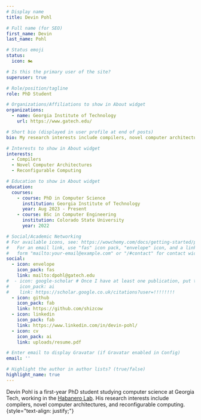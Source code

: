 ```yaml
---
# Display name
title: Devin Pohl

# Full name (for SEO)
first_name: Devin
last_name: Pohl

# Status emoji
status:
  icon: 🏍️

# Is this the primary user of the site?
superuser: true

# Role/position/tagline
role: PhD Student

# Organizations/Affiliations to show in About widget
organizations:
  - name: Georgia Institute of Technology
    url: https://www.gatech.edu/

# Short bio (displayed in user profile at end of posts)
bio: My research interests include compilers, novel computer architectures, and reconfigurable computing.

# Interests to show in About widget
interests:
  - Compilers
  - Novel Computer Architectures
  - Reconfigurable Computing

# Education to show in About widget
education:
  courses:
    - course: PhD in Computer Science
      institution: Georgia Institute of Technology
      year: Aug 2023 - Present
    - course: BSc in Computer Engineering
      institution: Colorado State University
      year: 2022

# Social/Academic Networking
# For available icons, see: https://wowchemy.com/docs/getting-started/page-builder/#icons
#   For an email link, use "fas" icon pack, "envelope" icon, and a link in the
#   form "mailto:your-email@example.com" or "/#contact" for contact widget.
social:
  - icon: envelope
    icon_pack: fas
    link: mailto:dpohl@gatech.edu
#  - icon: google-scholar # Once I have at least one publication, put this in
#    icon_pack: ai
#    link: https://scholar.google.co.uk/citations?user=!!!!!!!!
  - icon: github
    icon_pack: fab
    link: https://github.com/shizcow
  - icon: linkedin
    icon_pack: fab
    link: https://www.linkedin.com/in/devin-pohl/
  - icon: cv
    icon_pack: ai
    link: uploads/resume.pdf

# Enter email to display Gravatar (if Gravatar enabled in Config)
email: ''

# Highlight the author in author lists? (true/false)
highlight_name: true
---
```


Devin Pohl is a first-year PhD student studying computer science at Georgia Tech, working in the [Habanero Lab](https://habanero.cc.gatech.edu/). His research interests include compilers, novel computer architectures, and reconfigurable computing. 
{style="text-align: justify;"}
